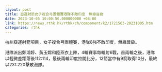 ```yaml
---
layout: post
title: 亞運射箭女子複合弓團體賽港隊不敵印度　無緣晉級
date: 2023-10-05 10:00:50.000000000 +08:00
link: https://news.rthk.hk/rthk/ch/component/k2/1721563-20231005.htm
categories: rthk
---
```


杭州亞運射箭項目，女子複合弓團體賽，港隊8強不敵印度，無緣晉級。

港隊派出鄭鴻婷、黃玉嫦和陸燕衣上陣，4輪賽事每輪射6戰，首兩輪之後，港隊以輕微差距落後112:114，最後兩輪印度拉開比分，12箭當中有9箭取得10分，最終以231:220擊敗港隊。
